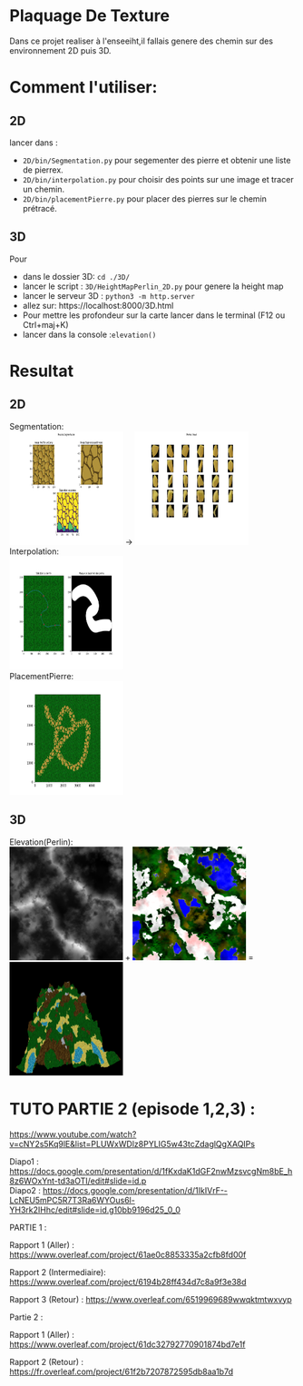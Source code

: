 # Plaquage De Texture
Dans ce projet realiser à l'enseeiht,il fallais genere des chemin sur des environnement 2D puis 3D.
  
# Comment l'utiliser:  
## 2D  
lancer dans :  
- `2D/bin/Segmentation.py` pour segementer des pierre et obtenir une liste de pierrex.  
- `2D/bin/interpolation.py` pour choisir des points sur une image et tracer un chemin.  
- `2D/bin/placementPierre.py` pour placer des pierres sur le chemin prétracé.  
## 3D  
Pour 
- dans le dossier 3D: `cd ./3D/`
- lancer le script : `3D/HeightMapPerlin_2D.py` pour genere la height map
- lancer le serveur 3D : `python3 -m http.server` 
- allez sur: https://localhost:8000/3D.html
- Pour mettre les profondeur sur la carte lancer dans le terminal (F12 ou Ctrl+maj+K)
- lancer dans la console :`elevation()`

# Resultat  
## 2D
Segmentation:  
<img src="2D/Resultat/Segmentation/segmentation.png" height="200" width="200" /> ->
<img src="2D/Resultat/Segmentation/Pierres_Rep_1_Edge_1.png" height="200" width="200" />  
Interpolation:  
<img src="2D/Resultat/Interpolation/chemin.png" height="200" width="200" />  
PlacementPierre:  
<img src="2D/Resultat/placementPierre/final.png" height="200" width="200" />  

## 3D
Elevation(Perlin):  
<img src="3D/threejs/assets/images/perlin.png" height="200" width="200" /> +
<img src="3D/threejs/assets/images/texture_finale.png" height="200" width="200" /> =  
<img src="example.png" height="200" width="200" />

# TUTO PARTIE 2 (episode 1,2,3) : 
https://www.youtube.com/watch?v=cNY2s5Kq9lE&list=PLUWxWDlz8PYLIG5w43tcZdaglQgXAQIPs

Diapo1 : https://docs.google.com/presentation/d/1fKxdaK1dGF2nwMzsvcgNm8bE_h8z6WOxYnt-td3aOTI/edit#slide=id.p  
Diapo2 : https://docs.google.com/presentation/d/1IkIVrF--LcNEU5mPC5R7T3Ra6WYOus6l-YH3rk2IHhc/edit#slide=id.g10bb9196d25_0_0  

PARTIE 1 :

  Rapport 1 (Aller)        : https://www.overleaf.com/project/61ae0c8853335a2cfb8fd00f

  Rapport 2 (Intermediaire): https://www.overleaf.com/project/6194b28ff434d7c8a9f3e38d

  Rapport 3 (Retour)       : https://www.overleaf.com/6519969689wwqktmtwxvyp

Partie 2 : 

  Rapport 1 (Aller)        : https://www.overleaf.com/project/61dc32792770901874bd7e1f
  
  Rapport 2 (Retour)       : https://fr.overleaf.com/project/61f2b7207872595db8aa1b7d
